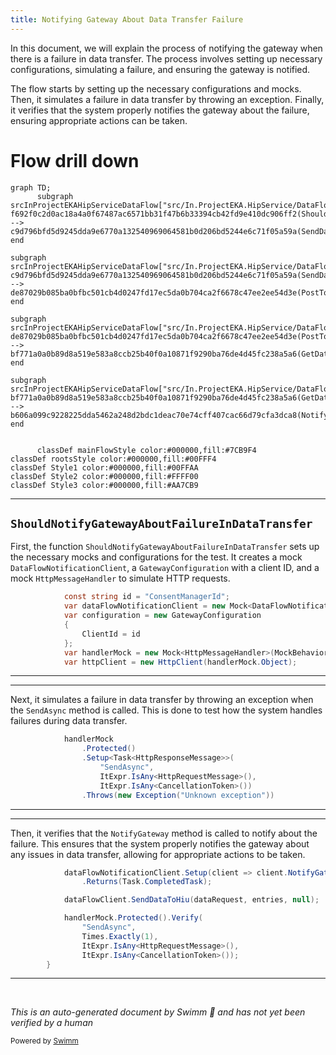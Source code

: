 ```yaml
---
title: Notifying Gateway About Data Transfer Failure
---
```

In this document, we will explain the process of notifying the gateway when there is a failure in data transfer. The process involves setting up necessary configurations, simulating a failure, and ensuring the gateway is notified.

The flow starts by setting up the necessary configurations and mocks. Then, it simulates a failure in data transfer by throwing an exception. Finally, it verifies that the system properly notifies the gateway about the failure, ensuring appropriate actions can be taken.

# Flow drill down

```mermaid
graph TD;
      subgraph srcInProjectEKAHipServiceDataFlow["src/In.ProjectEKA.HipService/DataFlow"]
f692f0c2d0ac18a4a0f67487ac6571bb31f47b6b33394cb42fd9e410dc906ff2(ShouldNotifyGatewayAboutFailureInDataTransfer) --> c9d796bfd5d9245dda9e6770a132540969064581b0d206bd5244e6c71f05a59a(SendDataToHiu)
end

subgraph srcInProjectEKAHipServiceDataFlow["src/In.ProjectEKA.HipService/DataFlow"]
c9d796bfd5d9245dda9e6770a132540969064581b0d206bd5244e6c71f05a59a(SendDataToHiu) --> de87029b085ba0bfbc501cb4d0247fd17ec5da0b704ca2f6678c47ee2ee54d3e(PostTo)
end

subgraph srcInProjectEKAHipServiceDataFlow["src/In.ProjectEKA.HipService/DataFlow"]
de87029b085ba0bfbc501cb4d0247fd17ec5da0b704ca2f6678c47ee2ee54d3e(PostTo) --> bf771a0a0b89d8a519e583a8ccb25b40f0a10871f9290ba76de4d45fc238a5a6(GetDataNotificationRequest)
end

subgraph srcInProjectEKAHipServiceDataFlow["src/In.ProjectEKA.HipService/DataFlow"]
bf771a0a0b89d8a519e583a8ccb25b40f0a10871f9290ba76de4d45fc238a5a6(GetDataNotificationRequest) --> b606a099c9228225dda5462a248d2bdc1deac70e74cff407cac66d79cfa3dca8(NotifyGateway)
end


      classDef mainFlowStyle color:#000000,fill:#7CB9F4
classDef rootsStyle color:#000000,fill:#00FFF4
classDef Style1 color:#000000,fill:#00FFAA
classDef Style2 color:#000000,fill:#FFFF00
classDef Style3 color:#000000,fill:#AA7CB9
```

<SwmSnippet path="/test/In.ProjectEKA.HipServiceTest/DataFlow/DataFlowClientTest.cs" line="88">

---

## <SwmToken path="test/In.ProjectEKA.HipServiceTest/DataFlow/DataFlowClientTest.cs" pos="86:5:5" line-data="        private void ShouldNotifyGatewayAboutFailureInDataTransfer()">`ShouldNotifyGatewayAboutFailureInDataTransfer`</SwmToken>

First, the function <SwmToken path="test/In.ProjectEKA.HipServiceTest/DataFlow/DataFlowClientTest.cs" pos="86:5:5" line-data="        private void ShouldNotifyGatewayAboutFailureInDataTransfer()">`ShouldNotifyGatewayAboutFailureInDataTransfer`</SwmToken> sets up the necessary mocks and configurations for the test. It creates a mock <SwmToken path="test/In.ProjectEKA.HipServiceTest/DataFlow/DataFlowClientTest.cs" pos="89:11:11" line-data="            var dataFlowNotificationClient = new Mock&lt;DataFlowNotificationClient&gt;(MockBehavior.Strict, null);">`DataFlowNotificationClient`</SwmToken>, a <SwmToken path="test/In.ProjectEKA.HipServiceTest/DataFlow/DataFlowClientTest.cs" pos="90:9:9" line-data="            var configuration = new GatewayConfiguration">`GatewayConfiguration`</SwmToken> with a client ID, and a mock <SwmToken path="test/In.ProjectEKA.HipServiceTest/DataFlow/DataFlowClientTest.cs" pos="94:11:11" line-data="            var handlerMock = new Mock&lt;HttpMessageHandler&gt;(MockBehavior.Strict);">`HttpMessageHandler`</SwmToken> to simulate HTTP requests.

```c#
            const string id = "ConsentManagerId";
            var dataFlowNotificationClient = new Mock<DataFlowNotificationClient>(MockBehavior.Strict, null);
            var configuration = new GatewayConfiguration
            {
                ClientId = id
            };
            var handlerMock = new Mock<HttpMessageHandler>(MockBehavior.Strict);
            var httpClient = new HttpClient(handlerMock.Object);
```

---

</SwmSnippet>

<SwmSnippet path="/test/In.ProjectEKA.HipServiceTest/DataFlow/DataFlowClientTest.cs" line="100">

---

Next, it simulates a failure in data transfer by throwing an exception when the <SwmToken path="test/In.ProjectEKA.HipServiceTest/DataFlow/DataFlowClientTest.cs" pos="103:2:2" line-data="                    &quot;SendAsync&quot;,">`SendAsync`</SwmToken> method is called. This is done to test how the system handles failures during data transfer.

```c#
            handlerMock
                .Protected()
                .Setup<Task<HttpResponseMessage>>(
                    "SendAsync",
                    ItExpr.IsAny<HttpRequestMessage>(),
                    ItExpr.IsAny<CancellationToken>())
                .Throws(new Exception("Unknown exception"))
```

---

</SwmSnippet>

<SwmSnippet path="/test/In.ProjectEKA.HipServiceTest/DataFlow/DataFlowClientTest.cs" line="108">

---

Then, it verifies that the <SwmToken path="test/In.ProjectEKA.HipServiceTest/DataFlow/DataFlowClientTest.cs" pos="108:11:11" line-data="            dataFlowNotificationClient.Setup(client =&gt; client.NotifyGateway(id, It.IsAny&lt;DataNotificationRequest&gt;(),correlationId))">`NotifyGateway`</SwmToken> method is called to notify about the failure. This ensures that the system properly notifies the gateway about any issues in data transfer, allowing for appropriate actions to be taken.

```c#
            dataFlowNotificationClient.Setup(client => client.NotifyGateway(id, It.IsAny<DataNotificationRequest>(),correlationId))
                .Returns(Task.CompletedTask);

            dataFlowClient.SendDataToHiu(dataRequest, entries, null);

            handlerMock.Protected().Verify(
                "SendAsync",
                Times.Exactly(1),
                ItExpr.IsAny<HttpRequestMessage>(),
                ItExpr.IsAny<CancellationToken>());
        }
```

---

</SwmSnippet>

&nbsp;

*This is an auto-generated document by Swimm 🌊 and has not yet been verified by a human*

<SwmMeta version="3.0.0" repo-id="Z2l0aHViJTNBJTNBaGlwLXNlcnZpY2UlM0ElM0FTd2ltbS1EZW1v" repo-name="hip-service"><sup>Powered by [Swimm](/)</sup></SwmMeta>
